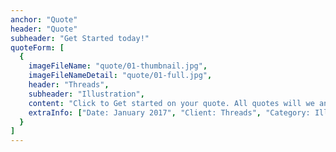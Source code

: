 ```yaml
---
anchor: "Quote"
header: "Quote"
subheader: "Get Started today!"
quoteForm: [
  {
    imageFileName: "quote/01-thumbnail.jpg",
    imageFileNameDetail: "quote/01-full.jpg",
    header: "Threads",
    subheader: "Illustration",
    content: "Click to Get started on your quote. All quotes will we answered withing 24 hours.",
    extraInfo: ["Date: January 2017", "Client: Threads", "Category: Illustration"]
  }
]
---
```

